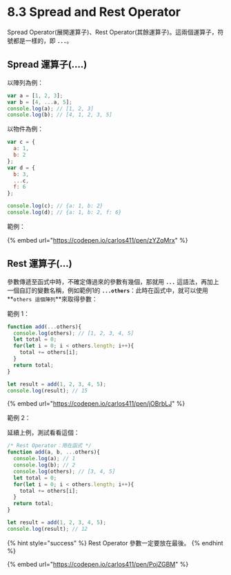# 8.3 Spread and Rest Operator

Spread Operator(展開運算子)、Rest Operator(其餘運算子)。這兩個運算子，符號都是一樣的，即 **`...`**。

## Spread 運算子(....)

以陣列為例：

```javascript
var a = [1, 2, 3];
var b = [4, ...a, 5];
console.log(a); // [1, 2, 3]
console.log(b); // [4, 1, 2, 3, 5]
```

以物件為例：

```javascript
var c = {
  a: 1,
  b: 2
};
var d = {
  b: 3,
  ...c,
  f: 6
};

console.log(c); // {a: 1, b: 2}
console.log(d); // {a: 1, b: 2, f: 6}
```

範例：

{% embed url="https://codepen.io/carlos411/pen/zYZqMrx" %}



## Rest 運算子(...)

參數傳遞至函式中時，不確定傳過來的參數有幾個，那就用 **`...`** 這語法，再加上一個自訂的變數名稱，例如範例1的 **`...others`**：此時在函式中，就可以使用 **`others 這個陣列`**來取得參數：

範例 1：

```javascript
function add(...others){
  console.log(others); // [1, 2, 3, 4, 5]
  let total = 0;
  for(let i = 0; i < others.length; i++){
    total += others[i];
  }
  return total;
}

let result = add(1, 2, 3, 4, 5);
console.log(result); // 15
```



{% embed url="https://codepen.io/carlos411/pen/jOBrbLJ" %}



範例 2：

延續上例，測試看看這個：

```javascript
/* Rest Operator：用在函式 */
function add(a, b, ...others){
  console.log(a); // 1
  console.log(b); // 2
  console.log(others); // [3, 4, 5]
  let total = 0;
  for(let i = 0; i < others.length; i++){
    total += others[i];
  }
  return total;
}

let result = add(1, 2, 3, 4, 5);
console.log(result); // 12
```



{% hint style="success" %}
Rest Operator 參數一定要放在最後。
{% endhint %}

{% embed url="https://codepen.io/carlos411/pen/PojZGBM" %}

